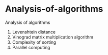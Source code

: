 # Analysis-of-algorithms
Analysis of algorithms
1. Levenshtein distance
2. Vinograd matrix multiplication algorithm
3. Сomplexity of sorting
4. Parallel computing
